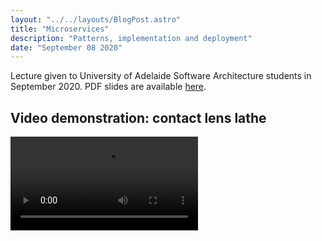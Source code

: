 ```yaml
---
layout: "../../layouts/BlogPost.astro"
title: "Microservices"
description: "Patterns, implementation and deployment"
date: "September 08 2020"
---
```


Lecture given to University of Adelaide Software Architecture students in September 2020. 
PDF slides are available <a rel="external" href="/attachments/microservices.pdf">here</a>.

<h2>Video demonstration: contact lens lathe</h2>
<video controls >
    <source src="/attachments/lathe-oscillating.mp4"
            type="video/mp4">
</video>

